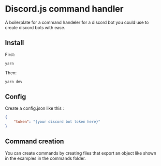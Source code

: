 # Discord.js command handler
A boilerplate for a command handeler for a discord bot you could use to create discord bots with ease.

## Install

First:
```bash
yarn
```

Then:
```bash
yarn dev
```

## Config
Create a config.json like this :

```json
{
    "token": "{your discord bot token here}"
}
```
## Command creation
You can create commands by creating files that export an object like shown in the examples in the commands folder.
